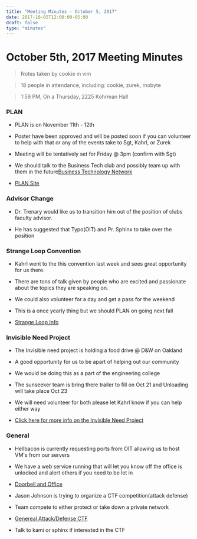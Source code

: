 ```yaml
---
title: "Meeting Minutes - October 5, 2017"
date: 2017-10-05T12:00:00-05:00
draft: false
type: "minutes"
---
```


# October 5th, 2017 Meeting Minutes
> Notes taken by cookie in vim

> 18 people in attendance, including: cookie, zurek, mobyte

> 1:59 PM, On a Thursday, 2225 Kohrman Hall


### PLAN

- PLAN is on  November 11th - 12th

- Poster have been approved and  will be posted soon if you can volunteer to help with that or any of the events take to Sgt, Kahrl, or Zurek

- Meeting will be tentatively set for Friday @ 3pm (confirm with Sgt)

- We should talk to the Business Tech club and possibly team up with them in the future[Business Technology Network](https://www.facebook.com/groups/wmubtn/)

- [PLAN Site](https://whatistheplan.com)


### Advisor Change 

- Dr. Trenary would like us to transition him out of the position of clubs faculty advisor.

- He has suggested that Typo(OIT) and Pr. Sphinx to take over the position


### Strange Loop Convention

- Kahrl went to the this convention last week and sees great opportunity for us there.

- There are tons of talk given by people who are excited and passionate about the topics they are speaking on.

- We could also volunteer for a day and get a pass for the weekend

- This is a once yearly thing but we should PLAN on going next fall

- [Strange Loop Info](https://www.thestrangeloop.com/)


### Invisible Need Project

- The Invisible need project is holding a food drive @ D&W on Oakland

- A good opportunity for us to be apart of helping out our community

- We would be doing this as a part of the engineering college

- The sunseeker team is bring there trailer to fill on Oct 21 and Unloading will take place Oct 23

- We will need volunteer for both please let Kahrl know if you can help either way

- [Click here for more info on the Invisible Need Project](http://www.mywmu.com/s/1428/gid2/index.aspx?sid=1428&gid=2&pgid=2030)


### General

- Hellbacon is currently requesting ports from OIT  allowing us to host VM's from our servers

- We have a web service running that will let you know off the office is unlocked and alert others if you need to be let in

- [Doorbell and Office](https://cclub.cs.wmich.edu/office/)

- Jason Johnson is trying to organize a CTF competition(attack defense)

- Team compete to either protect or take down a private network

- [Genereal Attack/Defense CTF](https://2017.faustctf.net/information/attackdefense-for-beginners/)

- Talk to kami or sphinx if interested in the CTF

